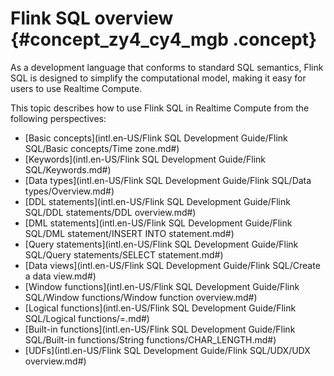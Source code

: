 # Flink SQL overview {#concept_zy4_cy4_mgb .concept}

As a development language that conforms to standard SQL semantics, Flink SQL is designed to simplify the computational model, making it easy for users to use Realtime Compute.

This topic describes how to use Flink SQL in Realtime Compute from the following perspectives:

-   [Basic concepts](intl.en-US/Flink SQL Development Guide/Flink SQL/Basic concepts/Time zone.md#)
-   [Keywords](intl.en-US/Flink SQL Development Guide/Flink SQL/Keywords.md#)
-   [Data types](intl.en-US/Flink SQL Development Guide/Flink SQL/Data types/Overview.md#)
-   [DDL statements](intl.en-US/Flink SQL Development Guide/Flink SQL/DDL statements/DDL overview.md#)
-   [DML statements](intl.en-US/Flink SQL Development Guide/Flink SQL/DML statement/INSERT INTO statement.md#)
-   [Query statements](intl.en-US/Flink SQL Development Guide/Flink SQL/Query statements/SELECT statement.md#)
-   [Data views](intl.en-US/Flink SQL Development Guide/Flink SQL/Create a data view.md#)
-   [Window functions](intl.en-US/Flink SQL Development Guide/Flink SQL/Window functions/Window function overview.md#)
-   [Logical functions](intl.en-US/Flink SQL Development Guide/Flink SQL/Logical functions/=.md#)
-   [Built-in functions](intl.en-US/Flink SQL Development Guide/Flink SQL/Built-in functions/String functions/CHAR_LENGTH.md#)
-   [UDFs](intl.en-US/Flink SQL Development Guide/Flink SQL/UDX/UDX overview.md#)

